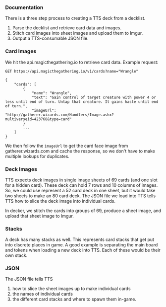 ### Documentation

There is a three step process to creating a TTS deck from a decklist.

1. Parse the decklist and retrieve card data and images.
2. Stitch card images into sheet images and upload them to Imgur.
3. Output a TTS-consumable JSON file.

### Card Images

We hit the api.magicthegathering.io to retrieve card data. Example request:

```
GET https://api.magicthegathering.io/v1/cards?name="Wrangle"

{
    "cards": [
        {
            "name": "Wrangle",
            "text": "Gain control of target creature with power 4 or less until end of turn. Untap that creature. It gains haste until end of turn.",
            "imageUrl": "http://gatherer.wizards.com/Handlers/Image.ashx?multiverseid=423768&type=card"
        }
        ...
    ]
}
```

We then follow the `imageUrl` to get the card face image from
gatherer.wizards.com and cache the response, so we don't have to make
multiple lookups for duplicates.

### Deck Images

TTS expects deck images in single image sheets of 69 cards (and one slot for a
hidden card). These deck can hold 7 rows and 10 columns of images. So, we could
use represent a 52 card deck in one sheet, but it would take two sheets to make
an 80 card deck. The JSON file we load into TTS tells TTS how to slice the deck
image into individual cards.

In decker, we stitch the cards into groups of 69, produce a sheet image, and upload that
sheet image to Imgur.

### Stacks

A deck has many stacks as well. This represents card stacks that get put into
discrete places in game. A good example is separating the main board and tokens
when loading a new deck into TTS. Each of these would be their own stack.

### JSON

The JSON file tells TTS
1. how to slice the sheet images up to make individual cards
2. the names of individual cards
3. the different card stacks and where to spawn them in-game.
